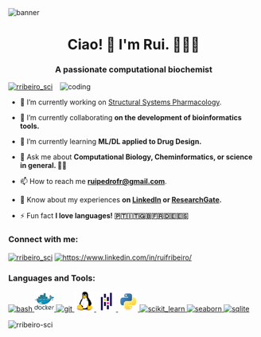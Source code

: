 <img alt="banner" src="https://res.cloudinary.com/djz27k5hg/image/upload/v1645005392/Personal/molecule_banner_o2ykl5.png">

<h1 align="center">Ciao! 👋 I'm Rui. 👨🏻‍💻</h1>
<h3 align="center">A passionate computational biochemist</h3>
<img align="right" alt="coding" width="400" src="https://64.media.tumblr.com/bbf0e67a43c4ed45070d77d10c920e52/tumblr_nygxna9kNY1s5f7v4o1_1280.gif">

<p align="left"> <a href="https://twitter.com/rribeiro_sci" target="blank"><img src="https://img.shields.io/twitter/follow/rribeiro_sci?logo=twitter&style=for-the-badge" alt="rribeiro_sci" /></a> </p>

- 🧬 I’m currently working on [Structural Systems Pharmacology](https://www.fz-juelich.de/ias/ias-5/EN/RossettiLab/Research/HBP/SSB/_node.html).

- 🤝 I’m currently collaborating **on the development of bioinformatics tools.**

- 🌱 I’m currently learning **ML/DL applied to Drug Design.**

- 💬 Ask me about **Computational Biology, Cheminformatics, or science in general. 🔭🔬**

- 📫 How to reach me **ruipedrofr@gmail.com**.

- 📄 Know about my experiences **on [LinkedIn](https://www.linkedin.com/in/ruifribeiro/) or [ResearchGate](https://www.researchgate.net/profile/Rui-Pedro-Ribeiro).**

- ⚡ Fun fact **I love languages! 🇵🇹🇮🇹🇬🇧🇫🇷🇩🇪🇪🇸**

<h3 align="left">Connect with me:</h3>
<p align="left">
<a href="https://twitter.com/rribeiro_sci" target="blank"><img align="center" src="https://raw.githubusercontent.com/rahuldkjain/github-profile-readme-generator/master/src/images/icons/Social/twitter.svg" alt="rribeiro_sci" height="30" width="40" /></a>
<a href="https://linkedin.com/in/https://www.linkedin.com/in/ruifribeiro/" target="blank"><img align="center" src="https://raw.githubusercontent.com/rahuldkjain/github-profile-readme-generator/master/src/images/icons/Social/linked-in-alt.svg" alt="https://www.linkedin.com/in/ruifribeiro/" height="30" width="40" /></a>
</p>

<h3 align="left">Languages and Tools:</h3>
<p align="left"> <a href="https://www.gnu.org/software/bash/" target="_blank" rel="noreferrer"> <img src="https://www.vectorlogo.zone/logos/gnu_bash/gnu_bash-icon.svg" alt="bash" width="40" height="40"/> </a> <a href="https://www.docker.com/" target="_blank" rel="noreferrer"> <img src="https://raw.githubusercontent.com/devicons/devicon/master/icons/docker/docker-original-wordmark.svg" alt="docker" width="40" height="40"/> </a> <a href="https://git-scm.com/" target="_blank" rel="noreferrer"> <img src="https://www.vectorlogo.zone/logos/git-scm/git-scm-icon.svg" alt="git" width="40" height="40"/> </a> <a href="https://www.linux.org/" target="_blank" rel="noreferrer"> <img src="https://raw.githubusercontent.com/devicons/devicon/master/icons/linux/linux-original.svg" alt="linux" width="40" height="40"/> </a> <a href="https://pandas.pydata.org/" target="_blank" rel="noreferrer"> <img src="https://raw.githubusercontent.com/devicons/devicon/2ae2a900d2f041da66e950e4d48052658d850630/icons/pandas/pandas-original.svg" alt="pandas" width="40" height="40"/> </a> <a href="https://www.python.org" target="_blank" rel="noreferrer"> <img src="https://raw.githubusercontent.com/devicons/devicon/master/icons/python/python-original.svg" alt="python" width="40" height="40"/> </a> <a href="https://scikit-learn.org/" target="_blank" rel="noreferrer"> <img src="https://upload.wikimedia.org/wikipedia/commons/0/05/Scikit_learn_logo_small.svg" alt="scikit_learn" width="40" height="40"/> </a> <a href="https://seaborn.pydata.org/" target="_blank" rel="noreferrer"> <img src="https://seaborn.pydata.org/_images/logo-mark-lightbg.svg" alt="seaborn" width="40" height="40"/> </a> <a href="https://www.sqlite.org/" target="_blank" rel="noreferrer"> <img src="https://www.vectorlogo.zone/logos/sqlite/sqlite-icon.svg" alt="sqlite" width="40" height="40"/> </a> </p>

<p><img align="center" src="https://github-readme-stats.vercel.app/api/top-langs?username=rribeiro-sci&show_icons=true&locale=en&layout=compact" alt="rribeiro-sci" /></p>
